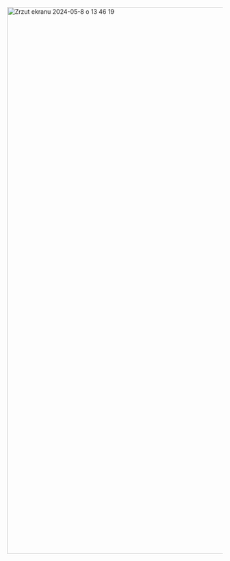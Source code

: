 <img width="1274" alt="Zrzut ekranu 2024-05-8 o 13 46 19" src="https://github.com/KacperBlok/CovidApp/assets/36439187/f664617d-7e3e-4b04-adee-5bb5c6a4e666">

